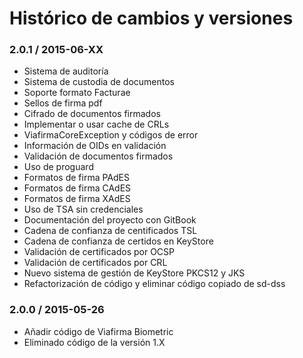 # Histórico de cambios y versiones

### 2.0.1 / 2015-06-XX

* Sistema de auditoría
* Sistema de custodia de documentos
* Soporte formato Facturae
* Sellos de firma pdf
* Cifrado de documentos firmados
* Implementar o usar cache de CRLs
* ViafirmaCoreException y códigos de error
* Información de OIDs en validación
* Validación de documentos firmados
* Uso de proguard
* Formatos de firma PAdES
* Formatos de firma CAdES
* Formatos de firma XAdES
* Uso de TSA sin credenciales
* Documentación del proyecto con GitBook
* Cadena de confianza de centificados TSL
* Cadena de confianza de certidos en KeyStore
* Validación de certificados por OCSP
* Validación de certificados por CRL
* Nuevo sistema de gestión de KeyStore PKCS12 y JKS
* Refactorización de código y eliminar código copiado de sd-dss

### 2.0.0 / 2015-05-26
* Añadir código de Viafirma Biometric
* Eliminado código de la versión 1.X
